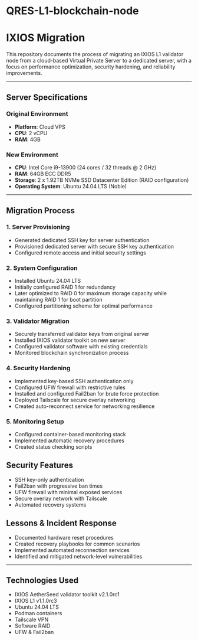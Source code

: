 # QRES-L1-blockchain-node

# IXIOS Migration

This repository documents the process of migrating an IXIOS L1 validator node from a cloud-based Virtual Private Server to a dedicated server, with a focus on performance optimization, security hardening, and reliability improvements.

---
## Server Specifications

### Original Environment
- **Platform**: Cloud VPS
- **CPU**: 2 vCPU
- **RAM**: 4GB

### New Environment
- **CPU**: Intel Core i9-13900 (24 cores / 32 threads @ 2 GHz)
- **RAM**: 64GB ECC DDR5
- **Storage**: 2 x 1.92TB NVMe SSD Datacenter Edition (RAID configuration)
- **Operating System**: Ubuntu 24.04 LTS (Noble)
---

## Migration Process

### 1. Server Provisioning
- Generated dedicated SSH key for server authentication
- Provisioned dedicated server with secure SSH key authentication
- Configured remote access and initial security settings

### 2. System Configuration
- Installed Ubuntu 24.04 LTS
- Initially configured RAID 1 for redundancy
- Later optimized to RAID 0 for maximum storage capacity while maintaining RAID 1 for boot partition
- Configured partitioning scheme for optimal performance

### 3. Validator Migration
- Securely transferred validator keys from original server
- Installed IXIOS validator toolkit on new server
- Configured validator software with existing credentials
- Monitored blockchain synchronization process

### 4. Security Hardening
- Implemented key-based SSH authentication only
- Configured UFW firewall with restrictive rules
- Installed and configured Fail2ban for brute force protection
- Deployed Tailscale for secure overlay networking
- Created auto-reconnect service for networking resilience

### 5. Monitoring Setup
- Configured container-based monitoring stack
- Implemented automatic recovery procedures
- Created status checking scripts

## Security Features
- SSH key-only authentication
- Fail2ban with progressive ban times
- UFW firewall with minimal exposed services
- Secure overlay network with Tailscale
- Automated recovery systems

## Lessons & Incident Response
- Documented hardware reset procedures
- Created recovery playbooks for common scenarios
- Implemented automated reconnection services
- Identified and mitigated network-level vulnerabilities

---

## Technologies Used
- IXIOS AetherSeed validator toolkit v2.1.0rc1
- IXIOS L1 v1.1.0rc3
- Ubuntu 24.04 LTS
- Podman containers
- Tailscale VPN
- Software RAID
- UFW & Fail2ban
